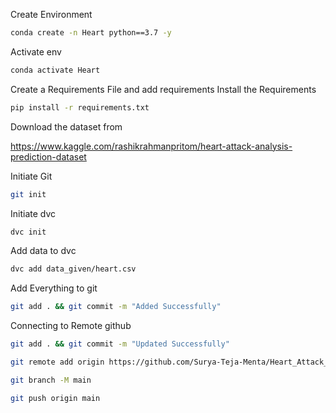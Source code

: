 Create Environment

```bash
conda create -n Heart python==3.7 -y
```

Activate env
```bash
conda activate Heart
```
Create a Requirements File and add requirements
Install the Requirements
```bash
pip install -r requirements.txt
```

Download the dataset from

https://www.kaggle.com/rashikrahmanpritom/heart-attack-analysis-prediction-dataset

Initiate Git
```bash
git init
```
Initiate dvc
```bash
dvc init
```

Add data to dvc
```bash
dvc add data_given/heart.csv
```

Add Everything to git

```bash
git add . && git commit -m "Added Successfully"
```

Connecting to Remote github

```bash
git add . && git commit -m "Updated Successfully"
```

```bash
git remote add origin https://github.com/Surya-Teja-Menta/Heart_Attack_Prediction
```

```bash
git branch -M main
```

```bash
git push origin main
```